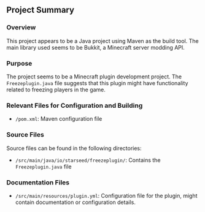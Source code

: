 ## Project Summary

### Overview
This project appears to be a Java project using Maven as the build tool. The main library used seems to be Bukkit, a Minecraft server modding API.

### Purpose
The project seems to be a Minecraft plugin development project. The `Freezeplugin.java` file suggests that this plugin might have functionality related to freezing players in the game.

### Relevant Files for Configuration and Building
- `/pom.xml`: Maven configuration file

### Source Files
Source files can be found in the following directories:
- `/src/main/java/io/starseed/freezeplugin/`: Contains the `Freezeplugin.java` file

### Documentation Files
- `/src/main/resources/plugin.yml`: Configuration file for the plugin, might contain documentation or configuration details.